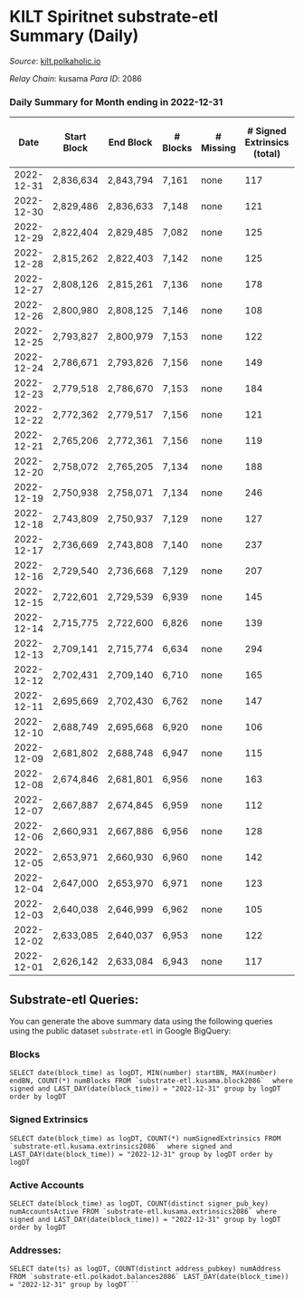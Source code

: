 # KILT Spiritnet substrate-etl Summary (Daily)

_Source_: [kilt.polkaholic.io](https://kilt.polkaholic.io)

*Relay Chain*: kusama
*Para ID*: 2086



### Daily Summary for Month ending in 2022-12-31


| Date | Start Block | End Block | # Blocks | # Missing | # Signed Extrinsics (total) | # Active Accounts | # Addresses with Balances | # Events | # Transfers | # XCM Transfers In | # XCM Transfers Out |
| ---- | ----------- | --------- | -------- | --------- | --------------------------- | ----------------- | ------------------------- | -------- | ----------- | ------------------ | ------------------- |
| 2022-12-31 | 2,836,634 | 2,843,794 | 7,161 | none | 117 | 59 | 17,633 | 29,682 | 50  |   |   |
| 2022-12-30 | 2,829,486 | 2,836,633 | 7,148 | none | 121 | 67 | 17,628 | 29,647 | 38  |   |   |
| 2022-12-29 | 2,822,404 | 2,829,485 | 7,082 | none | 125 | 68 | 17,620 | 29,411 | 32  |   |   |
| 2022-12-28 | 2,815,262 | 2,822,403 | 7,142 | none | 125 | 70 | 17,614 | 29,680 | 33  |   |   |
| 2022-12-27 | 2,808,126 | 2,815,261 | 7,136 | none | 178 | 125 | 17,608 | 30,002 | 86  |   |   |
| 2022-12-26 | 2,800,980 | 2,808,125 | 7,146 | none | 108 | 58 | 17,604 | 29,510 | 36  |   |   |
| 2022-12-25 | 2,793,827 | 2,800,979 | 7,153 | none | 122 | 66 | 17,604 | 29,673 | 54  |   |   |
| 2022-12-24 | 2,786,671 | 2,793,826 | 7,156 | none | 149 | 79 | 17,593 | 29,945 | 76  |   |   |
| 2022-12-23 | 2,779,518 | 2,786,670 | 7,153 | none | 184 | 84 | 17,579 | 30,252 | 105  |   |   |
| 2022-12-22 | 2,772,362 | 2,779,517 | 7,156 | none | 121 | 58 | 17,566 | 29,672 | 48  |   |   |
| 2022-12-21 | 2,765,206 | 2,772,361 | 7,156 | none | 119 | 65 | 17,563 | 29,631 | 39  |   |   |
| 2022-12-20 | 2,758,072 | 2,765,205 | 7,134 | none | 188 | 94 | 17,556 | 30,140 | 60  |   |   |
| 2022-12-19 | 2,750,938 | 2,758,071 | 7,134 | none | 246 | 112 | 17,548 | 30,577 | 130  |   |   |
| 2022-12-18 | 2,743,809 | 2,750,937 | 7,129 | none | 127 | 69 | 17,525 | 29,613 | 45  |   |   |
| 2022-12-17 | 2,736,669 | 2,743,808 | 7,140 | none | 237 | 82 | 17,516 | 30,519 | 138  |   |   |
| 2022-12-16 | 2,729,540 | 2,736,668 | 7,129 | none | 207 | 85 | 17,501 | 30,279 | 86  |   |   |
| 2022-12-15 | 2,722,601 | 2,729,539 | 6,939 | none | 145 | 77 | 17,489 | 28,997 | 52  |   |   |
| 2022-12-14 | 2,715,775 | 2,722,600 | 6,826 | none | 139 | 50 | 17,480 | 28,513 | 38  |   |   |
| 2022-12-13 | 2,709,141 | 2,715,774 | 6,634 | none | 294 | 215 | 17,475 | 28,805 | 207  |   |   |
| 2022-12-12 | 2,702,431 | 2,709,140 | 6,710 | none | 165 | 84 | 17,465 | 28,271 | 63  |   |   |
| 2022-12-11 | 2,695,669 | 2,702,430 | 6,762 | none | 147 | 79 | 17,455 | 28,309 | 49  |   |   |
| 2022-12-10 | 2,688,749 | 2,695,668 | 6,920 | none | 106 | 59 |  | 28,596 | 42  |   |   |
| 2022-12-09 | 2,681,802 | 2,688,748 | 6,947 | none | 115 | 65 | 17,430 | 28,764 | 29  |   |   |
| 2022-12-08 | 2,674,846 | 2,681,801 | 6,956 | none | 163 | 79 | 17,427 | 29,179 | 83  |   |   |
| 2022-12-07 | 2,667,887 | 2,674,845 | 6,959 | none | 112 | 65 | 17,421 | 28,769 | 37  |   |   |
| 2022-12-06 | 2,660,931 | 2,667,886 | 6,956 | none | 128 | 81 | 17,419 | 28,886 | 49  |   |   |
| 2022-12-05 | 2,653,971 | 2,660,930 | 6,960 | none | 142 | 78 | 17,412 | 355,381 | 65  |   |   |
| 2022-12-04 | 2,647,000 | 2,653,970 | 6,971 | none | 123 | 70 | 17,402 | 530,638 | 50  | 1  |   |
| 2022-12-03 | 2,640,038 | 2,646,999 | 6,962 | none | 105 | 57 | 17,394 | 529,776 | 61  |   |   |
| 2022-12-02 | 2,633,085 | 2,640,037 | 6,953 | none | 122 | 67 | 17,379 | 529,202 | 69  |   |   |
| 2022-12-01 | 2,626,142 | 2,633,084 | 6,943 | none | 117 | 65 | 17,367 | 528,503 | 54  |   |   |

## Substrate-etl Queries:
You can generate the above summary data using the following queries using the public dataset `substrate-etl` in Google BigQuery:


### Blocks
```
SELECT date(block_time) as logDT, MIN(number) startBN, MAX(number) endBN, COUNT(*) numBlocks FROM `substrate-etl.kusama.block2086`  where signed and LAST_DAY(date(block_time)) = "2022-12-31" group by logDT order by logDT
```


### Signed Extrinsics
```
SELECT date(block_time) as logDT, COUNT(*) numSignedExtrinsics FROM `substrate-etl.kusama.extrinsics2086`  where signed and LAST_DAY(date(block_time)) = "2022-12-31" group by logDT order by logDT
```


### Active Accounts
```
SELECT date(block_time) as logDT, COUNT(distinct signer_pub_key) numAccountsActive FROM `substrate-etl.kusama.extrinsics2086` where signed and LAST_DAY(date(block_time)) = "2022-12-31" group by logDT order by logDT
```


### Addresses:
```
SELECT date(ts) as logDT, COUNT(distinct address_pubkey) numAddress FROM `substrate-etl.polkadot.balances2086` LAST_DAY(date(block_time)) = "2022-12-31" group by logDT```

